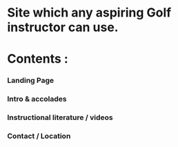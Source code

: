 # Site which any aspiring Golf instructor can use. 

# Contents : 
### Landing Page
### Intro & accolades
### Instructional literature / videos 
### Contact / Location